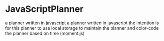 # JavaScriptPlanner
a planner written in javascript 
a planner written in javascript the intention is for this planner to use local storage to maintain the planner and color-code the planner based on time (moment.js)
